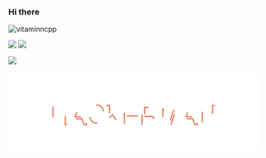 ### Hi there

<!--
**Akshayaap/Akshayaap** is a ✨ _special_ ✨ repository because its `README.md` (this file) appears on your GitHub profile.

Here are some ideas to get you started:

- 🔭 I’m currently working on manything
- 🌱 I’m currently learning everything
- 👯 I’m looking to collaborate on anything
- 🤔 I’m looking for help with somthing
- 💬 Ask me about nothing
- 📫 How to reach me: ...
- 😄 Pronouns: ...
- ⚡ Fun fact: ...
-->
<p align="left"> <img src="https://komarev.com/ghpvc/?username=vitaminncpp&label=Profile%20views&color=0e75b6&style=flat" alt="vitaminncpp" /> </p>

![](http://github-profile-summary-cards.vercel.app/api/cards/profile-details?username=vitaminncpp&theme=tokyonight)
![](http://github-profile-summary-cards.vercel.app/api/cards/most-commit-language?username=vitaminncpp&theme=tokyonight)


![](https://github-readme-stats-eight-theta.vercel.app/api?username=vitaminncpp&show_icons=true&theme=tokyonight&include_all_commits=true&count_private=true)

![Hackerman](hackerman.svg)
